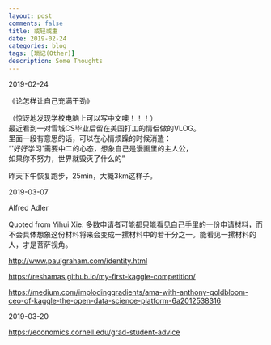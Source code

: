 ```yaml
---
layout: post
comments: false
title: 或轻或重
date: 2019-02-24
categories: blog
tags: [琐记(Other)]
description: Some Thoughts
---
```


2019-02-24

《论怎样让自己充满干劲》

（惊讶地发现学校电脑上可以写中文噢！！！）  
最近看到一对雪城CS毕业后留在美国打工的情侣做的VLOG。  
里面一段有意思的话，可以在心情烦躁的时候消遣：  
“'好好学习'需要中二的心态，想象自己是漫画里的主人公，  
如果你不努力，世界就毁灭了什么的”

昨天下午恢复跑步，25min，大概3km这样子。

2019-03-07

Alfred Adler

Quoted from Yihui Xie: 多数申请者可能都只能看见自己手里的一份申请材料，而不会具体想象这份材料将来会变成一摞材料中的若干分之一。能看见一摞材料的人，才是菩萨视角。

http://www.paulgraham.com/identity.html

https://reshamas.github.io/my-first-kaggle-competition/

https://medium.com/implodinggradients/ama-with-anthony-goldbloom-ceo-of-kaggle-the-open-data-science-platform-6a2012538316

2019-03-20

https://economics.cornell.edu/grad-student-advice
